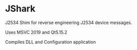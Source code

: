 # JShark
J2534 Shim for reverse engineering J2534 device messages.

Uses MSVC 2019 and Qt5.15.2

Compiles DLL and Configuration application
